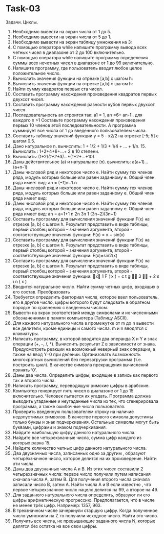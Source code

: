# Task-03
Задачи. Циклы.
1. Необходимо вывести на экран числа от 1 до 5.
2. Необходимо вывести на экран числа от 5 до 1.
3. Необходимо вывести на экран таблицу умножения на 3:
4. С помощью оператора while напишите программу вывода всех четных чисел в диапазоне от 2 до 100
 включительно.
5. С помощью оператора while напишите программу определения суммы всех нечетных чисел в
 диапазоне от 1 до 99 включительно.
6. Напишите программу, где пользователь вводит любое целое положительное число.
7. Вычислить значения функции на отрезке [а,b] c шагом h:
8. Вычислить значения функции на отрезке [а,b] c шагом h:
9. Найти сумму квадратов первых ста чисел.
10. Составить программу нахождения произведения квадратов первых двухсот чисел.
11. Составить программу нахождения разности кубов первых двухсот чисел
12. Последовательность аn строится так: а1 = 1, an =6+ аn-1 , для каждого n >1 Составьте программу нахождения произведения первых 10 членов этой последовательности.
А программа
 суммирует все числа от 1 до введенного пользователем числа.  
13. Составить таблицу значений функции y = 5 - x2/2 на отрезке [-5; 5] с шагом 0.5.
14. Дано натуральное n. вычислить: 1 + 1/2 + 1/3 + 1/4 + ... + 1/n. 15. Вычислить : 1+2+4+8+...+ 2 в 10 степени.
16. Вычислить: (1+2)*(1+2+3)*...*(1+2+...+10).
17. Даны действительное (а) и натуральное (n). вычислить: a(a+1)...(a+n-1)
18. Даны числовой ряд и некоторое число е. Найти сумму тех членов ряда, модуль которых больше или равен заданному е. Общий член ряда имеет вид:
an = (−1)n−1 n 
19. Даны числовой ряд и некоторое число е. Найти сумму тех членов ряда, модуль которых больше или равен заданному е. Общий член ряда имеет вид:
20. Даны числовой ряд и некоторое число е. Найти сумму тех членов ряда, модуль которых больше или равен заданному е. Общий член ряда имеет вид:
an =
a=1+1 n 2n 3n
1 (3n−2)(3n+1)
21. Составить программу для вычисления значений функции F(x) на отрезке [а, b] с шагом h. Результат представить в виде таблицы, первый столбец которой – значения аргумента, второй - соответствующие значения функции:
  F(x) = x − sin(x)
22. Составить программу для вычисления значений функции F(x) на отрезке [а, b] с шагом h. Результат представить в виде таблицы, первый столбец которой – значения аргумента, второй - соответствующие значения функции:
 F(x)=sin2(x)
23. Составить программу для вычисления значений функции F(x) на отрезке [а, b] с шагом h. Результат представить в виде таблицы, первый столбец которой – значения аргумента, второй - соответствующие значения функции:
x 1
F ( x ) = c t g  3  + 2 s i n ( x )
24. Вводится натуральное число. Найти сумму четных цифр, входящих в его состав. Преобразовать
25. Требуется определить факториал числа, которое ввел пользователь.
 его в другое число, цифры которого будут следовать в обратном порядке по сравнению с введенным
 числом.
26. Вывести на экран соответствий между символами и их численными обозначениями в памяти компьютера (Таблицу ASCII).
27. Для каждого натурального числа в промежутке от m до n вывести все делители, кроме единицы и самого числа. m и n вводятся с клавиатуры.
28. Написать программу, в которой вводятся два операнда Х и Y и знак операции (+, –, /, *). Вычислить результат Z в зависимости от знака. Предусмотреть реакции на возможный неверный знак операции, а
 также на ввод Y=0 при делении. Организовать возможность многократных вычислений без перезагрузки программа (т.е. построить цикл). В качестве символа прекращения вычислений принять
‘0’.
29. Даны два числа. Определить цифры, входящие в запись как первого так и второго числа. 
30. Написать программу, переводящую римские цифры в арабские.
31. Компьютер генерирует пять чисел в диапазоне от 1 до 15 включительно. Человек пытается их
 угадать. Программа должна выводить угаданные и неугаданные числа из тех, что сгенерировала
 программа, а также ошибочные числа пользователя.
32. Проверить введенную пользователем строку на наличие недопустимых символов. В качестве первого символа допустимы только буквы и знак подчеркивания. Остальные символы могут быть
 буквами, цифрами и знаком подчеркивания.
33. Найдите наибольшую цифру данного натурального числа.
34. Найдите все четырехзначные числа, сумма цифр каждого из которых равна 15. 
35. Найдите количество четных цифр данного натурального числа.
36. Два двузначных числа, записанных одно за другим , образуют четырёхзначное число, которое
 делится на их произведение. Найти эти числа.
37. Даны два двузначных числа А и В. Из этих чисел составили 2 четырехзначных числа: первое число получили путем написания сначала числа А, затем В. Для получения второго числа сначала записали
число В, затем А. Найти числа А и В если известно , что первое четырехзначное число нацело делится
на 99, а второе на 49.
38. Для заданного натурального числа определить, образуют ли его цифры арифметическую прогрессию. Предполагается, что в числе не менее трёх цифр. Например: 1357, 963.
39. В трехзначном числе зачеркнули старшую цифру. Когда полученное число умножили на 7, то получили исходное число. Найти это число.
40. Получить все числа, не превышающие заданного числа N, которые делятся без остатка на все свои цифры.
